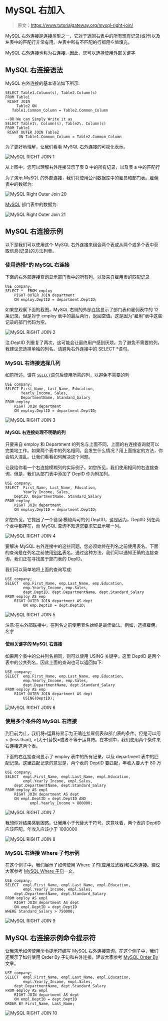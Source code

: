# MySQL 右加入

> 原文：<https://www.tutorialgateway.org/mysql-right-join/>

MySQL 右外连接是连接类型之一，它对于返回右表中的所有现有记录(或行)以及左表中的匹配行非常有用。左表中所有不匹配的行都用空值填充。

MySQL 右外连接也称为右连接。因此，您可以选择使用外部关键字

## MySQL 右连接语法

MySQL 右外连接的基本语法如下所示:

```
SELECT Table1.Column(s), Table2.Column(s)
FROM Table1
 RIGHT JOIN
     Table2 ON
   Table1.Common_Column = Table2.Common_Column

--OR We can Simply Write it as
SELECT Table1\. Column(s), Table2\. Column(s)
FROM Table1
 RIGHT OUTER JOIN Table2 
      ON Table1.Common_Column = Table2.Common_Column
```

为了更好地理解，让我们看看 MySQL 右外连接的可视化表示。

![MySQL RIGHT JOIN 1](img/63c6f65ae6d54f8e01d96efc62c98a82.png)

从上图中，您可以理解右外连接显示了表 B 中的所有记录，以及表 a 中的匹配行

为了演示 MySQL 的外部连接，我们将使用公司数据库中的雇员和部门表。雇佣表中的数据为:

![MySQL Right Outer Join 20](img/5ba27a991d464466543acca0423744d9.png)

[MySQL](https://www.tutorialgateway.org/mysql-tutorial/) 部门表中的数据为:

![MySQL Right Outer Join 21](img/7bd8e584e71b48a9910f4ba758920d7b.png)

## MySQL 右连接示例

以下是我们可以使用这个 MySQL 右外连接来组合两个表或从两个或多个表中获取信息(记录)的方法列表。

### 使用选择*的 MySQL 右连接

下面的右外部连接查询显示部门表中的所有列，以及来自雇用表的匹配记录

```
USE company;
SELECT *  FROM employ
    RIGHT OUTER JOIN department
	ON employ.DeptID = department.DeptID;

```

如果您观察下面的截图，MySQL 右侧的外部连接显示了部门表和雇佣表中的 12 条记录。但是对于 employ 表中的最后两行，返回空值。这是因为“雇用”表中这些记录的部门代码为空。

![MySQL RIGHT JOIN 2](img/91ef31286e1334993b35860e22d430b7.png)

注:DeptID 列重复了两次，这可能会让最终用户感到厌烦。为了避免不需要的列，我建议您选择单独的列名。请避免右外连接中的 SELECT *语句。

### MySQL 右连接选择几列

如前所述，请在 [`SELECT`语句](https://www.tutorialgateway.org/mysql-select-statement/)后使用所需的列，以避免不需要的列

```
USE company;
SELECT First_Name, Last_Name, Education, 
       Yearly_Income, Sales,
       DepartmentName, Standard_Salary
FROM employ
    RIGHT JOIN department
	ON employ.DeptID = department.DeptID;
```

![MySQL RIGHT JOIN 3](img/b02c573b60538116719f8cf7ab99f5fc.png)

#### MySQL 右连接处理不明确的列

只要来自 employ 和 Department 的列名与上面不同，上面的右连接查询就可以完美地工作。如果两个表中的列名相同，会发生什么情况？用上面指定的方法，你会陷入混乱。让我们看看如何解决这个问题。

让我给你看一个右连接模糊列的实际例子。如您所见，我们使用相同的右连接查询。但是，我们从部门表中添加了 DepID 作为附加列。

```
USE company;
SELECT  First_Name, Last_Name, Education, 
        Yearly_Income, Sales,
	DeptID, DepartmentName, Standard_Salary
FROM employ
    RIGHT JOIN department
	ON employ.DeptID = department.DeptID;
```

如您所见，它抛出了一个错误:模棱两可的列 DeptID。这是因为，DeptID 列在两个表中都存在，而 MySQL 查询不知道您要求它显示哪一列。

![MySQL RIGHT JOIN 4](img/d84e59a62225b67a95867afacae12a4a.png)

要解决 MySQL 右外连接中的这些问题，您必须始终在列名之前使用表名。下面的查询是在列名之前使用[别名](https://www.tutorialgateway.org/mysql-alias/)表名。通过这种方法，我们可以通知正确的连接查询，我们正在寻找属于部门表的 DepID。

我们可以简单地将上面的查询写成:

```
USE company;
SELECT  emp.First_Name,	emp.Last_Name, emp.Education,
		emp.Yearly_Income, emp.Sales,
        dept.DeptID, dept.DepartmentName, dept.Standard_Salary
FROM employ AS emp
	RIGHT OUTER JOIN department AS dept
		ON emp.DeptID = dept.DeptID;
```

![MySQL RIGHT JOIN 5](img/8f008414a597fab64dc0e8f3383d14c8.png)

注意:在右外部联接中，在列名之前使用表名始终是最佳做法。例如，选择雇佣。名字

#### 使用关键字的 MySQL 右连接

如果两个表中的公共列名相同，则可以使用 USING 关键字。这里 DeptID 是两个表中的公共列名，因此上面的查询也可以返回如下:

```
USE company;
SELECT  emp.First_Name,	emp.Last_Name, emp.Education,
		emp.Yearly_Income, emp.Sales,
        dept.DepartmentName, dept.Standard_Salary
FROM employ AS emp
	RIGHT OUTER JOIN department AS dept
		USING(DeptID);
```

![MySQL RIGHT JOIN 6](img/3582cf91216e04a1fc8c9deec1b5a692.png)

### 使用多个条件的 MySQL 右连接

到目前为止，我们将`=`运算符显示为正确连接雇佣表和部门表的条件。但是可以用< (less than), >(大于)替换=或者不等于运算符。在本例中，我们使用两个条件来右连接这两个表。

下面的右连接查询显示了 employ 表中的所有记录，以及 department 表中的匹配记录。这里匹配记录的意思是，两个表的 DeptID 要匹配，年收入要大于 80 万

```
USE company;
SELECT  empl.First_Name, empl.Last_Name, empl.Education, 
        empl.Yearly_Income, empl.Sales,
	dept.DepartmentName, dept.Standard_Salary
FROM employ AS empl
    RIGHT JOIN department AS dept
	ON empl.DeptID = dept.DeptID AND
           empl.Yearly_Income > 800000;
```

![MySQL RIGHT JOIN 7](img/9700e3215b845381b8ac371f750c1ec4.png)

我想你对结果感到困惑。让我用小于代替大于符号。这意味着，两个表的 DeptID 应该匹配，年收入应该小于 1000000

![MySQL RIGHT JOIN 8](img/421dd4684bab8c46ebcbe19bab9406d2.png)

### MySQL 右连接 Where 子句示例

在这个例子中，我们展示了如何使用 Where 子句(应用过滤器)和右外连接。建议大家参考 [MySQL Where 子句](https://www.tutorialgateway.org/mysql-where-clause/)一文。

```
USE company;
SELECT  empl.First_Name, empl.Last_Name, empl.Education, 
        empl.Yearly_Income, empl.Sales,
	dept.DepartmentName, dept.Standard_Salary
FROM employ AS empl
    RIGHT JOIN department AS dept
	ON empl.DeptID = dept.DeptID
WHERE Standard_Salary > 750000;
```

![MySQL RIGHT JOIN 9](img/3e294b34a15b5be4fed8bc8c64dffad1.png)

## MySQL 右连接示例命令提示符

让我演示如何使用命令提示符编写 MySQL 右外连接查询。在这个例子中，我们还展示了如何使用 Order By 子句和右外连接。建议大家参考 [MySQL Order By](https://www.tutorialgateway.org/mysql-order-by/) 文章。

```
USE company;
SELECT  empl.First_Name, empl.Last_Name, empl.Education, 
        empl.Yearly_Income, empl.Sales,
	dept.DepartmentName, dept.Standard_Salary
FROM employ AS empl
    RIGHT JOIN department AS dept
	ON empl.DeptID = dept.DeptID
ORDER BY First_Name, Last_Name;
```

![MySQL RIGHT JOIN 10](img/965204f4d9cdc32c361ac948208000df.png)
